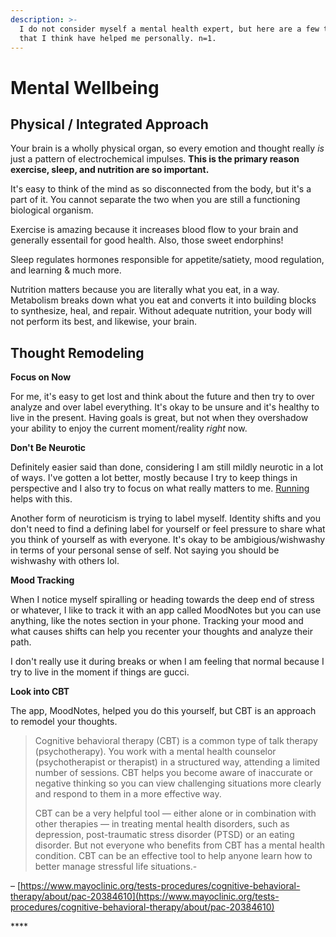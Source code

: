 ```yaml
---
description: >-
  I do not consider myself a mental health expert, but here are a few things
  that I think have helped me personally. n=1.
---
```


# Mental Wellbeing

## Physical / Integrated Approach

Your brain is a wholly physical organ, so every emotion and thought really _is_ just a pattern of electrochemical impulses. **This is the primary reason exercise, sleep, and nutrition are so important.**

It's easy to think of the mind as so disconnected from the body, but it's a part of it. You cannot separate the two when you are still a functioning biological organism.

Exercise is amazing because it increases blood flow to your brain and generally essentail for good health. Also, those sweet endorphins!

Sleep regulates hormones responsible for appetite/satiety, mood regulation, and learning & much more. 

Nutrition matters because you are literally what you eat, in a way. Metabolism breaks down what you eat and converts it into building blocks to synthesize, heal, and repair. Without adequate nutrition, your body will not perform its best, and likewise, your brain. 

## Thought Remodeling 

**Focus on Now**

For me, it's easy to get lost and think about the future and then try to over analyze and over label everything. It's okay to be unsure and it's healthy to live in the present. Having goals is great, but not when they overshadow your ability to enjoy the current moment/reality _right_ now. 

**Don't Be Neurotic** 

Definitely easier said than done, considering I am still mildly neurotic in a lot of ways. I've gotten a lot better, mostly because I try to keep things in perspective and I also try to focus on what really matters to me. [Running](fitness.md#running) helps with this. 

Another form of neuroticism is trying to label myself. Identity shifts and you don't need to find a defining label for yourself or feel pressure to share what you think of yourself as with everyone. It's okay to be ambigious/wishwashy in terms of your personal sense of self. Not saying you should be wishwashy with others lol. 

**Mood Tracking**

When I notice myself spiralling or heading towards the deep end of stress or whatever, I like to track it with an app called MoodNotes but you can use anything, like the notes section in your phone. Tracking your mood and what causes shifts can help you recenter your thoughts and analyze their path. 

I don't really use it during breaks or when I am feeling that normal because I try to live in the moment if things are gucci. 

**Look into CBT**

The app, MoodNotes, helped you do this yourself, but CBT is an approach to remodel your thoughts. 

> Cognitive behavioral therapy \(CBT\) is a common type of talk therapy \(psychotherapy\). You work with a mental health counselor \(psychotherapist or therapist\) in a structured way, attending a limited number of sessions. CBT helps you become aware of inaccurate or negative thinking so you can view challenging situations more clearly and respond to them in a more effective way.
>
> CBT can be a very helpful tool ― either alone or in combination with other therapies ― in treating mental health disorders, such as depression, post-traumatic stress disorder \(PTSD\) or an eating disorder. But not everyone who benefits from CBT has a mental health condition. CBT can be an effective tool to help anyone learn how to better manage stressful life situations.-

– [https://www.mayoclinic.org/tests-procedures/cognitive-behavioral-therapy/about/pac-20384610](https://www.mayoclinic.org/tests-procedures/cognitive-behavioral-therapy/about/pac-20384610)







\*\*\*\*



##  



